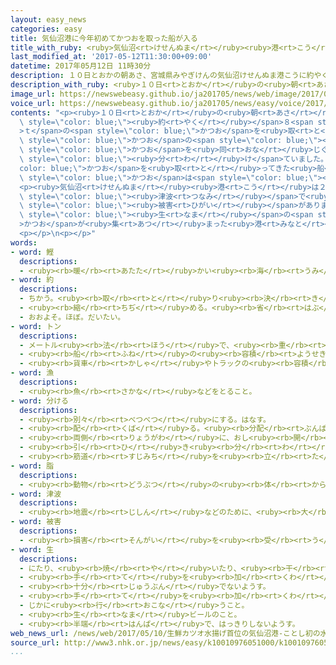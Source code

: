 ```yaml
---
layout: easy_news
categories: easy
title: 気仙沼港に今年初めてかつおを取った船が入る
title_with_ruby: <ruby>気仙沼<rt>けせんぬま</rt></ruby><ruby>港<rt>こう</rt></ruby>に<ruby>今年<rt>ことし</rt></ruby><ruby>初<rt>はじ</rt></ruby>めてかつおを<ruby>取<rt>と</rt></ruby>った<ruby>船<rt>ふね</rt></ruby>が<ruby>入<rt>はい</rt></ruby>る
last_modified_at: '2017-05-12T11:30:00+09:00'
datetime: 2017年05月12日 11時30分
description: １０日とおかの朝あさ、宮城県みやぎけんの気仙沼けせんぬま港こうに約やく８ｔのかつおを取とった青森県あおもりけんの船ふねが入はいってきました。
description_with_ruby: <ruby>１０日<rt>とおか</rt></ruby>の<ruby>朝<rt>あさ</rt></ruby>、<ruby>宮城県<rt>みやぎけん</rt></ruby>の<ruby>気仙沼<rt>けせんぬま</rt></ruby><ruby>港<rt>こう</rt></ruby>に<ruby>約<rt>やく</rt></ruby>８ｔのかつおを<ruby>取<rt>と</rt></ruby>った<ruby>青森県<rt>あおもりけん</rt></ruby>の<ruby>船<rt>ふね</rt></ruby>が<ruby>入<rt>はい</rt></ruby>ってきました。
image_url: https://newswebeasy.github.io/ja201705/news/web/image/2017/05/12/k10010976051000.jpg
voice_url: https://newswebeasy.github.io/ja201705/news/easy/voice/2017/05/12/k10010976051000.mp3
contents: "<p><ruby>１０日<rt>とおか</rt></ruby>の<ruby>朝<rt>あさ</rt></ruby>、<ruby>宮城県<rt>みやぎけん</rt></ruby>の<ruby>気仙沼<rt>けせんぬま</rt></ruby><ruby>港<rt>こう</rt></ruby>に<span\
  \ style=\"color: blue;\"><ruby>約<rt>やく</rt></ruby></span>８<span style=\"color: blue;\"\
  >ｔ</span>の<span style=\"color: blue;\">かつお</span>を<ruby>取<rt>と</rt></ruby>った<ruby>青森県<rt>あおもりけん</rt></ruby>の<ruby>船<rt>ふね</rt></ruby>が<ruby>入<rt>はい</rt></ruby>ってきました。<ruby>今年<rt>ことし</rt></ruby>はいつもの<ruby>年<rt>とし</rt></ruby>より２<ruby>週間<rt>しゅうかん</rt></ruby>ぐらい<ruby>早<rt>はや</rt></ruby>く<span\
  \ style=\"color: blue;\">かつお</span>の<span style=\"color: blue;\"><ruby>漁<rt>りょう</rt></ruby></span>が<ruby>始<rt>はじ</rt></ruby>まりました。<ruby>港<rt>みなと</rt></ruby>では、<span\
  \ style=\"color: blue;\">かつお</span>を<ruby>同<rt>おな</rt></ruby>じぐらいの<ruby>大<rt>おお</rt></ruby>きさや<ruby>重<rt>おも</rt></ruby>さに<span\
  \ style=\"color: blue;\"><ruby>分<rt>わ</rt></ruby>け</span>ていました。</p>\n<p><span style=\"\
  color: blue;\">かつお</span>を<ruby>取<rt>と</rt></ruby>ってきた<ruby>船<rt>ふね</rt></ruby>の<ruby>人<rt>ひと</rt></ruby>は「<ruby>今日<rt>きょう</rt></ruby>の<span\
  \ style=\"color: blue;\">かつお</span>は<span style=\"color: blue;\"><ruby>脂<rt>あぶら</rt></ruby></span>がたくさんあっておいしいです。<ruby>皆<rt>みな</rt></ruby>さんにいっぱい<ruby>食<rt>た</rt></ruby>べてもらいたいです」と<ruby>話<rt>はな</rt></ruby>していました。</p>\n\
  <p><ruby>気仙沼<rt>けせんぬま</rt></ruby><ruby>港<rt>こう</rt></ruby>は２０１１<ruby>年<rt>ねん</rt></ruby>の<ruby>東日本大震災<rt>ひがしにほんだいしんさい</rt></ruby>のとき、<span\
  \ style=\"color: blue;\"><ruby>津波<rt>つなみ</rt></ruby></span>で<ruby>大<rt>おお</rt></ruby>きな<span\
  \ style=\"color: blue;\"><ruby>被害<rt>ひがい</rt></ruby></span>がありましたが、３か<ruby>月<rt>げつ</rt></ruby>で<ruby>直<rt>なお</rt></ruby>しました。そして<ruby>去年<rt>きょねん</rt></ruby>、２０<ruby>年<rt>ねん</rt></ruby><ruby>続<rt>つづ</rt></ruby>けて<ruby>日本<rt>にっぽん</rt></ruby>でいちばんたくさん<span\
  \ style=\"color: blue;\"><ruby>生<rt>なま</rt></ruby></span>の<span style=\"color: blue;\"\
  >かつお</span>が<ruby>集<rt>あつ</rt></ruby>まった<ruby>港<rt>みなと</rt></ruby>になりました。</p>\n\
  <p></p>\n<p></p>"
words:
- word: 鰹
  descriptions:
  - <ruby><rb>暖</rb><rt>あたた</rt></ruby>かい<ruby><rb>海</rb><rt>うみ</rt></ruby>を、<ruby><rb>群</rb><rt>む</rt></ruby>れを<ruby><rb>作</rb><rt>つく</rt></ruby>って<ruby><rb>泳</rb><rt>およ</rt></ruby>ぐ<ruby><rb>回遊魚</rb><rt>かいゆうぎょ</rt></ruby>。さしみで<ruby><rb>食</rb><rt>た</rt></ruby>べたり、かつおぶしなどにする。
- word: 約
  descriptions:
  - ちかう。<ruby><rb>取</rb><rt>と</rt></ruby>り<ruby><rb>決</rb><rt>き</rt></ruby>める。
  - <ruby><rb>縮</rb><rt>ちぢ</rt></ruby>める。<ruby><rb>省</rb><rt>はぶ</rt></ruby>く。<ruby><rb>簡単</rb><rt>かんたん</rt></ruby>にする。
  - おおよそ。ほぼ。だいたい。
- word: トン
  descriptions:
  - メートル<ruby><rb>法</rb><rt>ほう</rt></ruby>で、<ruby><rb>重</rb><rt>おも</rt></ruby>さの<ruby><rb>単位</rb><rt>たんい</rt></ruby>の<ruby><rb>一</rb><rt>ひと</rt></ruby>つ。一トンは、一〇〇〇キログラム。<ruby><rb>記号</rb><rt>きごう</rt></ruby>は「t」。
  - <ruby><rb>船</rb><rt>ふね</rt></ruby>の<ruby><rb>容積</rb><rt>ようせき</rt></ruby>の<ruby><rb>単位</rb><rt>たんい</rt></ruby>。
  - <ruby><rb>貨車</rb><rt>かしゃ</rt></ruby>やトラックの<ruby><rb>容積</rb><rt>ようせき</rt></ruby>の<ruby><rb>単位</rb><rt>たんい</rt></ruby>。
- word: 漁
  descriptions:
  - <ruby><rb>魚</rb><rt>さかな</rt></ruby>などをとること。
- word: 分ける
  descriptions:
  - <ruby><rb>別々</rb><rt>べつべつ</rt></ruby>にする。はなす。
  - <ruby><rb>配</rb><rt>くば</rt></ruby>る。<ruby><rb>分配</rb><rt>ぶんぱい</rt></ruby>する。
  - <ruby><rb>両側</rb><rt>りょうがわ</rt></ruby>に、おし<ruby><rb>開</rb><rt>ひら</rt></ruby>く。
  - <ruby><rb>引</rb><rt>ひ</rt></ruby>き<ruby><rb>分</rb><rt>わ</rt></ruby>けにする。
  - <ruby><rb>筋道</rb><rt>すじみち</rt></ruby>を<ruby><rb>立</rb><rt>た</rt></ruby>てる。
- word: 脂
  descriptions:
  - <ruby><rb>動物</rb><rt>どうぶつ</rt></ruby>の<ruby><rb>体</rb><rt>からだ</rt></ruby>の<ruby><rb>中</rb><rt>なか</rt></ruby>にある<ruby><rb>脂肪</rb><rt>しぼう</rt></ruby>。
- word: 津波
  descriptions:
  - <ruby><rb>地震</rb><rt>じしん</rt></ruby>などのために、<ruby><rb>大</rb><rt>おお</rt></ruby>きな<ruby><rb>波</rb><rt>なみ</rt></ruby>が<ruby><rb>急</rb><rt>きゅう</rt></ruby>に<ruby><rb>海岸</rb><rt>かいがん</rt></ruby>におし<ruby><rb>寄</rb><rt>よ</rt></ruby>せてくること。
- word: 被害
  descriptions:
  - <ruby><rb>損害</rb><rt>そんがい</rt></ruby>を<ruby><rb>受</rb><rt>う</rt></ruby>けること。また、<ruby><rb>受</rb><rt>う</rt></ruby>けた<ruby><rb>害</rb><rt>がい</rt></ruby>。
- word: 生
  descriptions:
  - にたり、<ruby><rb>焼</rb><rt>や</rt></ruby>いたり、<ruby><rb>干</rb><rt>ほ</rt></ruby>したりしてない、そのままのもの。
  - <ruby><rb>手</rb><rt>て</rt></ruby>を<ruby><rb>加</rb><rt>くわ</rt></ruby>えず、そのままじかに<ruby><rb>行</rb><rt>おこな</rt></ruby>うこと。
  - <ruby><rb>十分</rb><rt>じゅうぶん</rt></ruby>でないようす。
  - <ruby><rb>手</rb><rt>て</rt></ruby>を<ruby><rb>加</rb><rt>くわ</rt></ruby>えてないようす。
  - じかに<ruby><rb>行</rb><rt>おこな</rt></ruby>うこと。
  - <ruby><rb>生</rb><rt>なま</rt></ruby>ビールのこと。
  - <ruby><rb>半端</rb><rt>はんぱ</rt></ruby>で、はっきりしないようす。
web_news_url: /news/web/2017/05/10/生鮮カツオ水揚げ首位の気仙沼港-ことし初の水揚げ/
source_url: http://www3.nhk.or.jp/news/easy/k10010976051000/k10010976051000.html
...
```

